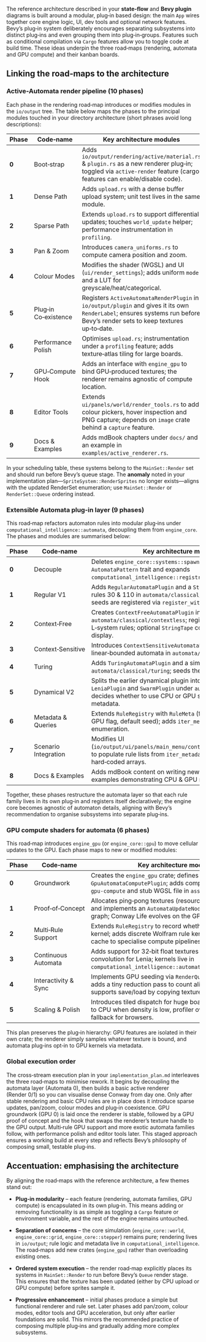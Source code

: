 The reference architecture described in your **state‑flow** and **Bevy plugin** diagrams is built around a modular, plug‑in based design: the main `App` wires together core engine logic, UI, dev tools and optional network features.  Bevy’s plug‑in system deliberately encourages separating subsystems into distinct plug‑ins and even grouping them into plug‑in‑groups.  Features such as conditional compilation via `Cargo` features allow you to toggle code at build time.  These ideas underpin the three road‑maps (rendering, automata and GPU compute) and their kanban boards.

## Linking the road‑maps to the architecture

### Active‑Automata render pipeline (10 phases)

Each phase in the rendering road‑map introduces or modifies modules in the `io/output` tree.  The table below maps the phases to the principal modules touched in your directory architecture (short phrases avoid long descriptions):

| Phase | Code‑name            | Key architecture modules                                                                                                                                                    |
| ----- | -------------------- | --------------------------------------------------------------------------------------------------------------------------------------------------------------------------- |
| **0** | Boot‑strap           | Adds `io/output/rendering/active/material.rs` & `plugin.rs` as a new renderer plug‑in; toggled via `active-render` feature (cargo features can enable/disable code).        |
| **1** | Dense Path           | Adds `upload.rs` with a dense buffer upload system; unit test lives in the same module.                                                                                     |
| **2** | Sparse Path          | Extends `upload.rs` to support differential updates; touches `world_update` helper; performance instrumentation in `profiling`.                                             |
| **3** | Pan & Zoom           | Introduces `camera_uniforms.rs` to compute camera position and zoom.                                                                                                        |
| **4** | Colour Modes         | Modifies the shader (WGSL) and UI (`ui/render_settings`); adds uniform `mode` and a LUT for greyscale/heat/categorical.                                                     |
| **5** | Plug‑in Co‑existence | Registers `ActiveAutomataRenderPlugin` in `io/output/plugin` and gives it its own `RenderLabel`; ensures systems run before Bevy’s render sets to keep textures up‑to‑date. |
| **6** | Performance Polish   | Optimises `upload.rs`; instrumentation under a `profiling` feature; adds texture‑atlas tiling for large boards.                                                             |
| **7** | GPU‑Compute Hook     | Adds an interface with `engine_gpu` to bind GPU‑produced textures; the renderer remains agnostic of compute location.                                                       |
| **8** | Editor Tools         | Extends `ui/panels/world/render_tools.rs` to add colour pickers, hover inspection and PNG capture; depends on `image` crate behind a `capture` feature.                     |
| **9** | Docs & Examples      | Adds mdBook chapters under `docs/` and an example in `examples/active_renderer.rs`.                                                                                         |

In your scheduling table, these systems belong to the `MainSet::Render` set and should run before Bevy’s queue stage.  The **anomaly** noted in your implementation plan—`SpriteSystem::RenderSprites` no longer exists—aligns with the updated RenderSet enumeration; use `MainSet::Render` or `RenderSet::Queue` ordering instead.

### Extensible Automata plug‑in layer (9 phases)

This road‑map refactors automaton rules into modular plug‑ins under `computational_intelligence::automata`, decoupling them from `engine_core`.  The phases and modules are summarised below:

| Phase | Code‑name            | Key architecture modules                                                                                                                                                         |
| ----- | -------------------- | -------------------------------------------------------------------------------------------------------------------------------------------------------------------------------- |
| **0** | Decouple             | Deletes `engine_core::systems::spawner`; introduces `AutomataPattern` trait and expands `computational_intelligence::registry` for rule metadata.                                |
| **1** | Regular V1           | Adds `RegularAutomataPlugin` and a `StepperPlugin` for Wolfram rules 30 & 110 in `automata/classical/regular/plugin.rs`; seeds are registered via `register_with_seed`.          |
| **2** | Context‑Free         | Creates `ContextFreeAutomataPlugin` in `automata/classical/contextless`; registers push‑down and L‑system rules; optional `StringTape` component for HUD display.                |
| **3** | Context‑Sensitive    | Introduces `ContextSensitiveAutomataPlugin` and seeds linear‑bounded automata in `automata/classical/contextful`.                                                                |
| **4** | Turing               | Adds `TuringAutomataPlugin` and a simple tape visualiser in `automata/classical/turing`; seeds the Turing machine tape.                                                          |
| **5** | Dynamical V2         | Splits the earlier dynamical plugin into `LifePlugin`, `LeniaPlugin` and `SwarmPlugin` under `automata/dynamical`; decides whether to use CPU or GPU steppers via rule metadata. |
| **6** | Metadata & Queries   | Extends `RuleRegistry` with `RuleMeta` (family, friendly name, GPU flag, default seed); adds `iter_metadata` helper for UI enumeration.                                          |
| **7** | Scenario Integration | Modifies UI (`io/output/ui/panels/main_menu/controller/scenario/new.rs`) to populate rule lists from `iter_metadata` instead of hard‑coded arrays.                               |
| **8** | Docs & Examples      | Adds mdBook content on writing new automata plug‑ins and examples demonstrating CPU & GPU rules.                                                                                 |

Together, these phases restructure the automata layer so that each rule family lives in its own plug‑in and registers itself declaratively; the engine core becomes agnostic of automaton details, aligning with Bevy’s recommendation to organise subsystems into separate plug‑ins.

### GPU compute shaders for automata (6 phases)

This road‑map introduces `engine_gpu` (or `engine_core::gpu`) to move cellular updates to the GPU.  Each phase maps to new or modified modules:

| Phase | Code‑name            | Key architecture modules                                                                                                                                                    |
| ----- | -------------------- | --------------------------------------------------------------------------------------------------------------------------------------------------------------------------- |
| **0** | Groundwork           | Creates the `engine_gpu` crate; defines a `GpuAutomataComputePlugin`; adds compile‑time feature flag `gpu-compute` and stub WGSL file in `assets/shaders`.                  |
| **1** | Proof‑of‑Concept     | Allocates ping‑pong textures (resource `GpuGridTextures`) and implements an `AutomataUpdateNode` in the render graph; Conway Life evolves on the GPU.                       |
| **2** | Multi‑Rule Support   | Extends `RuleRegistry` to record whether a rule has a GPU kernel; adds discrete Wolfram rule kernels; uses a pipeline cache to specialise compute pipelines.                |
| **3** | Continuous Automata  | Adds support for 32‑bit float textures and Gaussian convolution for Lenia; kernels live in `computational_intelligence::automata::dynamical::lenia`.                        |
| **4** | Interactivity & Sync | Implements GPU seeding via `RenderQueue::write_texture`; adds a tiny reduction pass to count alive cells for HUD; supports save/load by copying textures to/from CPU grids. |
| **5** | Scaling & Polish     | Introduces tiled dispatch for huge boards, sparse fallback to CPU when density is low, profiler overlay and WASM fallback for browsers.                                     |

This plan preserves the plug‑in hierarchy: GPU features are isolated in their own crate; the renderer simply samples whatever texture is bound, and automata plug‑ins opt‑in to GPU kernels via metadata.

### Global execution order

The cross‑stream execution plan in your `implementation_plan.md` interleaves the three road‑maps to minimise rework.  It begins by decoupling the automata layer (Automata 0), then builds a basic active renderer (Render 0/1) so you can visualise dense Conway from day one.  Only after stable rendering and basic CPU rules are in place does it introduce sparse updates, pan/zoom, colour modes and plug‑in coexistence.  GPU groundwork (GPU 0) is laid once the renderer is stable, followed by a GPU proof of concept and the hook that swaps the renderer’s texture handle to the GPU output.  Multi‑rule GPU support and more exotic automata families follow, with performance polish and editor tools later.  This staged approach ensures a working build at every step and reflects Bevy’s philosophy of composing small, testable plug‑ins.

## Accentuation: emphasising the architecture

By aligning the road‑maps with the reference architecture, a few themes stand out:

* **Plug‑in modularity** – each feature (rendering, automata families, GPU compute) is encapsulated in its own plug‑in.  This means adding or removing functionality is as simple as toggling a `Cargo` feature or environment variable, and the rest of the engine remains untouched.

* **Separation of concerns** – the core simulation (`engine_core::world`, `engine_core::grid`, `engine_core::stepper`) remains pure; rendering lives in `io/output`; rule logic and metadata live in `computational_intelligence`.  The road‑maps add new crates (`engine_gpu`) rather than overloading existing ones.

* **Ordered system execution** – the render road‑map explicitly places its systems in `MainSet::Render` to run before Bevy’s `Queue` render stage.  This ensures that the texture has been updated (either by CPU upload or GPU compute) before sprites sample it.

* **Progressive enhancement** – initial phases produce a simple but functional renderer and rule set.  Later phases add pan/zoom, colour modes, editor tools and GPU acceleration, but only after earlier foundations are solid.  This mirrors the recommended practice of composing multiple plug‑ins and gradually adding more complex subsystems.
